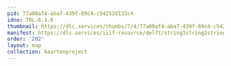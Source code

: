 ```yaml
---
pid: 77a00af4-aba7-439f-89c4-c54252d133c4
idno: TRL-6.1.6
thumbnail: https://dlc.services/thumbs/7/4/77a00af4-aba7-439f-89c4-c54252d133c4/full/400,339/0/default.jpg
manifest: https://dlc.services/iiif-resource/delft/string1string2string3/kaartenproject-2007/TRL-6.1.6
order: '202'
layout: map
collection: kaartenproject
---
```

